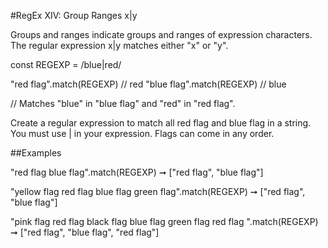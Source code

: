 #RegEx XIV: Group Ranges x|y

Groups and ranges indicate groups and ranges of expression characters. The regular expression x|y matches either "x" or "y".

const REGEXP = /blue|red/

"red flag".match(REGEXP)  // red
"blue flag".match(REGEXP)  // blue

// Matches "blue" in "blue flag" and "red" in "red flag".

Create a regular expression to match all red flag and blue flag in a string. You must use | in your expression. Flags can come in any order.

##Examples

"red flag blue flag".match(REGEXP) ➞ ["red flag", "blue flag"]

"yellow flag red flag blue flag green flag".match(REGEXP) ➞ ["red flag", "blue flag"]

"pink flag red flag black flag blue flag green flag red flag ".match(REGEXP) ➞ ["red flag", "blue flag", "red flag"]
